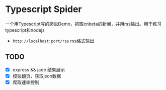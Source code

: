 # Typescript Spider
一个用Typescript写的爬虫Demo，抓取cnbeta的新闻，并用rss输出。用于练习typescript和nodejs
- `http://localhost:port/rss` rss格式输出

## TODO
- [x] express && jade 结果展示
- [x] 模拟翻页，获取json数据
- [x] 爬取速率控制
